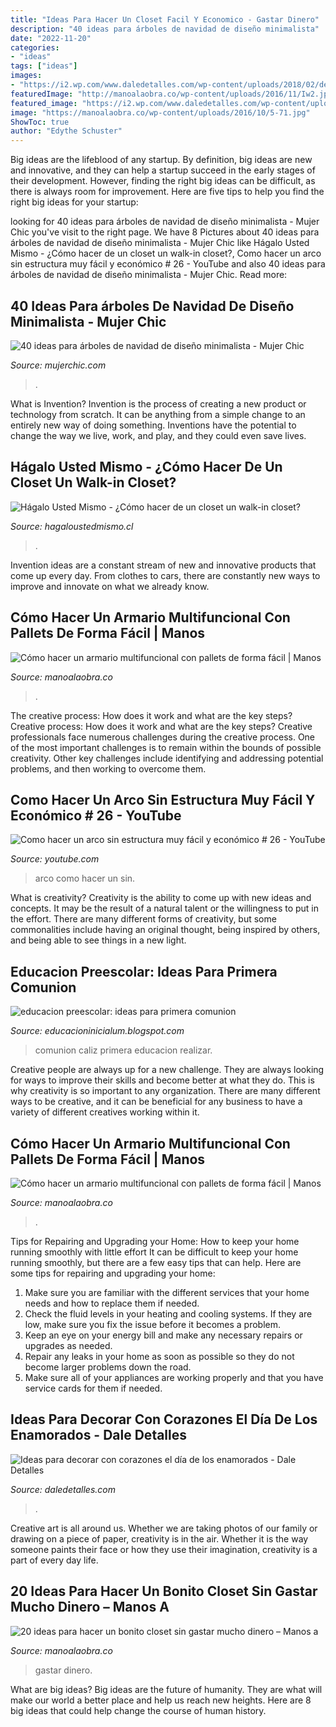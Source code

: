 ```yaml
---
title: "Ideas Para Hacer Un Closet Facil Y Economico - Gastar Dinero"
description: "40 ideas para árboles de navidad de diseño minimalista"
date: "2022-11-20"
categories:
- "ideas"
tags: ["ideas"]
images:
- "https://i2.wp.com/www.daledetalles.com/wp-content/uploads/2018/02/decoracion-con-corazones23.jpg?resize=500%2C605"
featuredImage: "http://manoalaobra.co/wp-content/uploads/2016/11/Iw2.jpg"
featured_image: "https://i2.wp.com/www.daledetalles.com/wp-content/uploads/2018/02/decoracion-con-corazones23.jpg?resize=500%2C605"
image: "https://manoalaobra.co/wp-content/uploads/2016/10/5-71.jpg"
ShowToc: true
author: "Edythe Schuster"
---
```



Big ideas are the lifeblood of any startup. By definition, big ideas are new and innovative, and they can help a startup succeed in the early stages of their development. However, finding the right big ideas can be difficult, as there is always room for improvement. Here are five tips to help you find the right big ideas for your startup: 

	

		
looking for 40 ideas para árboles de navidad de diseño minimalista - Mujer Chic you've visit to the right page. We have 8 Pictures about 40 ideas para árboles de navidad de diseño minimalista - Mujer Chic like Hágalo Usted Mismo - ¿Cómo hacer de un closet un walk-in closet?, Como hacer un arco sin estructura muy fácil y económico # 26 - YouTube and also 40 ideas para árboles de navidad de diseño minimalista - Mujer Chic. Read more:
		
    
## 40 Ideas Para árboles De Navidad De Diseño Minimalista - Mujer Chic

<img loading=lazy src="https://mujerchic.com/wp-content/uploads/2017/11/arbol-de-navidad-de-material-reciclado.png" onerror="this.onerror=null;this.src='https://tse3.mm.bing.net/th?id=OIP.v0_n9MsNqDze5raP7wIAggHaLl&amp;pid=15.1';" alt="40 ideas para árboles de navidad de diseño minimalista - Mujer Chic">

_Source: mujerchic.com_

>. 

	

What is Invention?
Invention is the process of creating a new product or technology from scratch. It can be anything from a simple change to an entirely new way of doing something. Inventions have the potential to change the way we live, work, and play, and they could even save lives.

    
## Hágalo Usted Mismo - ¿Cómo Hacer De Un Closet Un Walk-in Closet?

<img loading=lazy src="https://www.hagaloustedmismo.cl/images/proyectos/comohacerdeunclosetunwalkincloset.jpg" onerror="this.onerror=null;this.src='https://tse4.mm.bing.net/th?id=OIP.3c4ondDfEysoqUxwfAia3QHaEK&amp;pid=15.1';" alt="Hágalo Usted Mismo - ¿Cómo hacer de un closet un walk-in closet?">

_Source: hagaloustedmismo.cl_

>. 

	

Invention ideas are a constant stream of new and innovative products that come up every day. From clothes to cars, there are constantly new ways to improve and innovate on what we already know. 

    
## Cómo Hacer Un Armario Multifuncional Con Pallets De Forma Fácil | Manos

<img loading=lazy src="https://manoalaobra.co/wp-content/uploads/2016/10/5-71.jpg" onerror="this.onerror=null;this.src='https://tse2.mm.bing.net/th?id=OIP.a71HFU1lvdVKAtYMtwDZ-wHaJ1&amp;pid=15.1';" alt="Cómo hacer un armario multifuncional con pallets de forma fácil | Manos">

_Source: manoalaobra.co_

>. 

	

The creative process: How does it work and what are the key steps?
Creative process: How does it work and what are the key steps?
Creative professionals face numerous challenges during the creative process. One of the most important challenges is to remain within the bounds of possible creativity. Other key challenges include identifying and addressing potential problems, and then working to overcome them.

    
## Como Hacer Un Arco Sin Estructura Muy Fácil Y Económico # 26 - YouTube

<img loading=lazy src="https://i.ytimg.com/vi/ndeKaa1wDxE/maxresdefault.jpg" onerror="this.onerror=null;this.src='https://tse2.mm.bing.net/th?id=OIP.BwDyb70hB2V0b3wXyYb9IwHaEK&amp;pid=15.1';" alt="Como hacer un arco sin estructura muy fácil y económico # 26 - YouTube">

_Source: youtube.com_

>arco como hacer un sin. 

	

What is creativity?
Creativity is the ability to come up with new ideas and concepts. It may be the result of a natural talent or the willingness to put in the effort. There are many different forms of creativity, but some commonalities include having an original thought, being inspired by others, and being able to see things in a new light.

    
## Educacion Preescolar: Ideas Para Primera Comunion

<img loading=lazy src="http://4.bp.blogspot.com/-TfQlAhlkaDI/UMpt0ihL24I/AAAAAAAAACs/e546YU3F9rw/s1600/caliz%2Bprimera%2Bcomunion.JPG" onerror="this.onerror=null;this.src='https://tse1.mm.bing.net/th?id=OIP.XesMyohts514m8vNFRKXMwHaJ4&amp;pid=15.1';" alt="educacion preescolar: ideas para primera comunion">

_Source: educacioninicialum.blogspot.com_

>comunion caliz primera educacion realizar. 

	

Creative people are always up for a new challenge. They are always looking for ways to improve their skills and become better at what they do. This is why creativity is so important to any organization. There are many different ways to be creative, and it can be beneficial for any business to have a variety of different creatives working within it.

    
## Cómo Hacer Un Armario Multifuncional Con Pallets De Forma Fácil | Manos

<img loading=lazy src="https://manoalaobra.co/wp-content/uploads/2016/10/2-76.jpg" onerror="this.onerror=null;this.src='https://tse1.mm.bing.net/th?id=OIP.I_2Lc5lmc0ANKjSR4XgOsQHaNL&amp;pid=15.1';" alt="Cómo hacer un armario multifuncional con pallets de forma fácil | Manos">

_Source: manoalaobra.co_

>. 

	

Tips for Repairing and Upgrading your Home: How to keep your home running smoothly with little effort
It can be difficult to keep your home running smoothly, but there are a few easy tips that can help. Here are some tips for repairing and upgrading your home:
1. Make sure you are familiar with the different services that your home needs and how to replace them if needed.
2. Check the fluid levels in your heating and cooling systems. If they are low, make sure you fix the issue before it becomes a problem.
3. Keep an eye on your energy bill and make any necessary repairs or upgrades as needed.
4. Repair any leaks in your home as soon as possible so they do not become larger problems down the road.
5. Make sure all of your appliances are working properly and that you have service cards for them if needed.

    
## Ideas Para Decorar Con Corazones El Día De Los Enamorados - Dale Detalles

<img loading=lazy src="https://i2.wp.com/www.daledetalles.com/wp-content/uploads/2018/02/decoracion-con-corazones23.jpg?resize=500%2C605" onerror="this.onerror=null;this.src='https://tse4.mm.bing.net/th?id=OIP.JwUDTRK-2dLg8bvMAuV9WwHaI9&amp;pid=15.1';" alt="Ideas para decorar con corazones el día de los enamorados - Dale Detalles">

_Source: daledetalles.com_

>. 

	

Creative art is all around us. Whether we are taking photos of our family or drawing on a piece of paper, creativity is in the air. Whether it is the way someone paints their face or how they use their imagination, creativity is a part of every day life.

    
## 20 Ideas Para Hacer Un Bonito Closet Sin Gastar Mucho Dinero – Manos A

<img loading=lazy src="http://manoalaobra.co/wp-content/uploads/2016/11/Iw2.jpg" onerror="this.onerror=null;this.src='https://tse3.mm.bing.net/th?id=OIP.s8XbFNMz2Tf8wd_VuLGAxwHaLG&amp;pid=15.1';" alt="20 ideas para hacer un bonito closet sin gastar mucho dinero – Manos a">

_Source: manoalaobra.co_

>gastar dinero. 

	

What are big ideas?
Big ideas are the future of humanity. They are what will make our world a better place and help us reach new heights. Here are 8 big ideas that could help change the course of human history.

